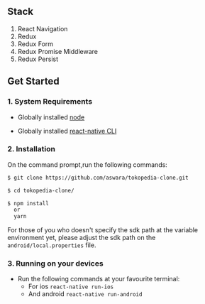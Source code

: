 ## Stack
1. React Navigation
2. Redux
3. Redux Form
4. Redux Promise Middleware
5. Redux Persist

## Get Started

### 1. System Requirements

* Globally installed [node](https://nodejs.org/en/)

* Globally installed [react-native CLI](https://facebook.github.io/react-native/docs/getting-started.html)


### 2. Installation

On the command prompt,run the following commands:

```sh
$ git clone https://github.com/aswara/tokopedia-clone.git

$ cd tokopedia-clone/

$ npm install 
  or
  yarn
```

For those of you who doesn't specify the sdk path at the variable environment yet, please adjust the sdk path on the `android/local.properties` file.

### 3. Running on your devices
  * Run the following commands at your favourite terminal:
	* For ios `react-native run-ios` 
	* And android `react-native run-android` 
